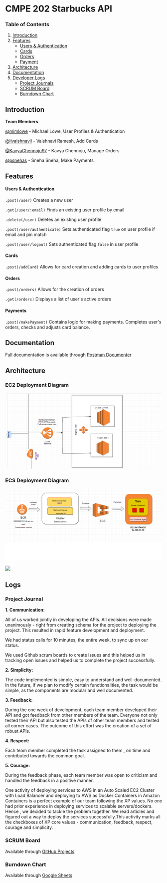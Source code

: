 # CMPE 202 Starbucks API

### Table of Contents

1. [Introduction](#introduction)
2. [Features](#features)
    - [Users & Authentication](#features)
    - [Cards](#features)
    - [Orders](#features)
    - [Payment](#features)
3. [Architecture](#architecture)
4. [Documentation](#documentation)
5. [Developer Logs](#logs)
    - [Project Journals](#logs)
    - [SCRUM Board](#logs)
    - [Burndown Chart](#logs)

## Introduction

<strong>Team Members</strong>

[@mimlowe](https://github.com/mimlowe) - Michael Lowe, User Profiles & Authentication

[@iivaishnavii](https://github.com/iivaishnavii) - Vaishnavi Ramesh, Add Cards

[@KavyaChennoju97](https://github.com/KavyaChennoju97) - Kavya Chennoju, Manage Orders

[@psnehas](https://github.com/psnehas) - Sneha Sneha, Make Payments

## Features

#### Users & Authentication

`.post(/user)` Creates a new user

`.get(/user/:email)` Finds an existing user profile by email

`.delete(/user)` Deletes an existing user profile

`.post(/user/authenticate)` Sets authenticated flag `true` on user profile if email and pin match

`.post(/user/logout)` Sets authenticated flag `false` in user profile

#### Cards

`.post(/addCard)` Allows for card creation and adding cards to user profiles

#### Orders

`.post(/orders)` Allows for the creation of orders

`.get(/orders)` Displays a list of user's active orders

#### Payments

`.post(/makePayment)` Contains logic for making payments. Completes user's orders, checks and adjusts card balance.

## Documentation

Full documentation is available through
[Postman Documenter](https://documenter.getpostman.com/view/6559172/S1Lx1U85)

## Architecture

### EC2 Deployment Diagram

![EC2 Deployment Diagram](./architecture/DEPLOYMENT-EC2.png)

### ECS Deployment Diagram

![ECS Deployment Diagram](./architecture/DEPLOYMENT-ECS.png)

![](.png)

## Logs

### Project Journal

<strong>1. Communication:</strong>

  All of us worked jointly in developing the APIs. All decisions were made unanimously - right from creating schema for the project to deploying the project.  This resulted in rapid feature development and deployment.

  We had status calls for 10 minutes, the entire week, to sync up on our status.

  We used Github scrum boards to create issues and this helped us in tracking open issues and helped us to complete the project successfully.


<strong>2. Simplicity:</strong>

  The code implemented is simple, easy to understand and well-documented. In the future, if we plan to modify certain functionalities, the task would be simple, as the components are modular and well documented.


<strong>3. Feedback:</strong>

  During the one week of development, each team member developed their API and got feedback from other members of the team. Everyone not only tested their API but also tested the APIs of other team members and tested all corner cases. The outcome of this effort was the creation of a set of robust APIs.

<strong>4. Respect:</strong>

  Each team member completed the task assigned to them , on time and contributed towards the common goal.

<strong>5. Courage:</strong>

  During the feedback phase, each team member was open to criticism and handled the feedback in a positive manner.

One activity of deploying services to AWS in an Auto Scaled EC2 Cluster with Load Balancer and deploying to AWS as Docker Containers in Amazon Containers is a perfect example of our team following the XP values. No one had prior experience in deploying services to scalable servers/dockers. Hence , we decided to tackle the problem together. We read articles and figured out a way to deploy the services successfully.This activity marks all the checkboxes of XP core values - communication, feedback, respect, courage and simplicity.


### SCRUM Board  
Available through [GitHub Projects](https://github.com/gopinathsjsu/teamproject-sharks/projects/1)

### Burndown Chart
Available through [Google Sheets](https://docs.google.com/spreadsheets/d/1DYcUOFwiUoBoNflIyikQGykGCQYsfOQZoiGb_CPGHwA/edit?usp=sharing)
